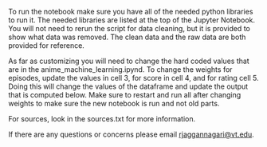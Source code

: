 To run the notebook make sure you have all of the needed python libraries to run it. The needed libraries are listed at the top of the Jupyter Notebook. You will not need to rerun the script for data cleaning, but it is provided to show what data was removed. The clean data and the raw data are both provided for reference.

As far as customizing you will need to change the hard coded values that are in the anime_machine_learning.ipynd. To change the weights for episodes, update the values in cell 3, for score in cell 4, and for rating cell 5. Doing this will change the values of the dataframe and update the output that is computed below. Make sure to restart and run all after changing weights to make sure the new notebook is run and not old parts.

For sources, look in the sources.txt for more information.

If there are any questions or concerns please email rjaggannagari@vt.edu.
